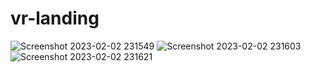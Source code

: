 # vr-landing


![Screenshot 2023-02-02 231549](https://github.com/shahzaibshafiq100/Virtual-Reality-PAGE/assets/73356944/b2d79781-77ee-41b1-b606-bb0ee959f765)
![Screenshot 2023-02-02 231603](https://github.com/shahzaibshafiq100/Virtual-Reality-PAGE/assets/73356944/b11cbfdc-a465-491b-bafc-3483346d487e)
![Screenshot 2023-02-02 231621](https://github.com/shahzaibshafiq100/Virtual-Reality-PAGE/assets/73356944/808a4599-b07d-488c-8491-6b38f9edfbe5)
